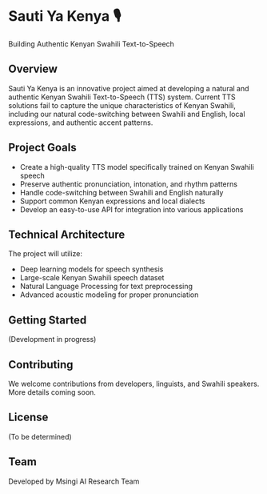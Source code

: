 # Sauti Ya Kenya 🎙️
Building Authentic Kenyan Swahili Text-to-Speech

## Overview
Sauti Ya Kenya is an innovative project aimed at developing a natural and authentic Kenyan Swahili Text-to-Speech (TTS) system. Current TTS solutions fail to capture the unique characteristics of Kenyan Swahili, including our natural code-switching between Swahili and English, local expressions, and authentic accent patterns.

## Project Goals
- Create a high-quality TTS model specifically trained on Kenyan Swahili speech
- Preserve authentic pronunciation, intonation, and rhythm patterns
- Handle code-switching between Swahili and English naturally
- Support common Kenyan expressions and local dialects
- Develop an easy-to-use API for integration into various applications

## Technical Architecture
The project will utilize:
- Deep learning models for speech synthesis
- Large-scale Kenyan Swahili speech dataset
- Natural Language Processing for text preprocessing
- Advanced acoustic modeling for proper pronunciation

## Getting Started
(Development in progress)

## Contributing
We welcome contributions from developers, linguists, and Swahili speakers. More details coming soon.

## License
(To be determined)

## Team
Developed by Msingi AI Research Team
